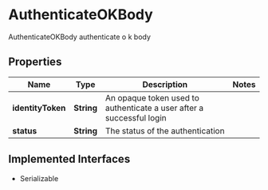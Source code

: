 

# AuthenticateOKBody

AuthenticateOKBody authenticate o k body

## Properties

| Name | Type | Description | Notes |
|------------ | ------------- | ------------- | -------------|
|**identityToken** | **String** | An opaque token used to authenticate a user after a successful login |  |
|**status** | **String** | The status of the authentication |  |


## Implemented Interfaces

* Serializable


